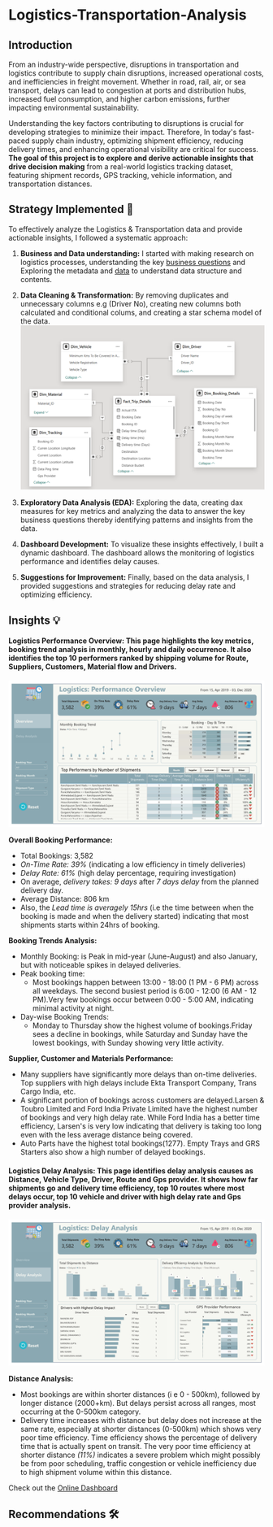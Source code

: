 # Logistics-Transportation-Analysis

## Introduction 
From an industry-wide perspective, disruptions in transportation and logistics contribute to supply chain disruptions, increased operational costs, and inefficiencies in freight movement. Whether in road, rail, air, or sea transport, delays can lead to congestion at ports and distribution hubs, increased fuel consumption, and higher carbon emissions, further impacting environmental sustainability.

Understanding the key factors contributing to disruptions is crucial for developing strategies to minimize their impact. Therefore, In today's fast-paced supply chain industry, optimizing shipment efficiency, reducing delivery times, and enhancing operational visibility are critical for success. **The goal of this project is to explore and derive actionable insights that drive decision making** from a real-world logistics tracking dataset, featuring shipment records, GPS tracking, vehicle information, and transportation distances.

## Strategy Implemented 🎯 

To effectively analyze the Logistics & Transportation data and provide actionable insights, I followed a systematic approach:
   1. **Business and Data understanding:** I started with making research on logistics processes, understanding the key [business questions](https://github.com/Ben-Joan/Logistics-Transportation-Analysis/blob/main/Intro%20%26%20Brief_Challenge%2024_English.docx) and Exploring the metadata and [data](https://github.com/Ben-Joan/Logistics-Transportation-Analysis/blob/main/Transportation%20%26%20Logistics%20Tracking%20Dataset.xlsx) to understand data structure and contents.
 
   2. **Data Cleaning & Transformation:** By removing duplicates and unnecessary columns e.g (Driver No), creating new columns both calculated and conditional colums, and creating a star schema model of the data. ![Image](https://github.com/Ben-Joan/Logistics-Transportation-Analysis/blob/main/ERD.PNG)

   3. **Exploratory Data Analysis (EDA):** Exploring the data, creating dax measures for key metrics and analyzing the data to answer the key business questions thereby identifying patterns and insights from the data.

   4. **Dashboard Development:** To visualize these insights effectively, I built a dynamic dashboard. The dashboard allows the monitoring of logistics performance and identifies delay causes.

   5. **Suggestions for Improvement:** Finally, based on the data analysis, I provided suggestions and strategies for reducing delay rate and optimizing efficiency.


## Insights 💡

#### Logistics Performance Overview: This page highlights the key metrics, booking trend analysis in monthly, hourly and daily occurrence. It also identifies the top 10 performers ranked by shipping volume for Route, Suppliers, Customers, Material flow and Drivers.

![Image](https://github.com/Ben-Joan/Logistics-Transportation-Analysis/blob/main/Logistics%20%26%20Transport%20Tracking_page-0001.jpg)

**Overall Booking Performance:**
 - Total Bookings: 3,582
 - *On-Time Rate: 39%* (indicating a low efficiency in timely deliveries)
 - *Delay Rate: 61%* (high delay percentage, requiring investigation)
 - On average, *delivery takes: 9 days* after *7 days delay* from the planned delivery day.
 - Average Distance: 806 km
 - Also, the *Lead time is averagely 15hrs* (i.e the time between when the booking is made and when the delivery started) indicating that most shipments starts within 24hrs of booking. 

**Booking Trends Analysis:**
 - Monthly Booking: is Peak in mid-year (June-August) and also January, but with noticeable spikes in delayed deliveries.
 - Peak booking time: 
   - Most bookings happen between 13:00 - 18:00 (1 PM - 6 PM) across all weekdays. The second busiest period is 6:00 - 12:00 (6 AM - 12 PM).Very few bookings occur between 0:00 - 5:00 AM, indicating minimal activity at night.
 - Day-wise Booking Trends:
   - Monday to Thursday show the highest volume of bookings.Friday sees a decline in bookings,
while Saturday and Sunday have the lowest bookings, with Sunday showing very little activity.

**Supplier, Customer and Materials Performance:**
 - Many suppliers have significantly more delays than on-time deliveries. Top suppliers with high delays include Ekta Transport Company, Trans Cargo India, etc.
 - A significant portion of bookings across customers are delayed.Larsen & Toubro Limited and Ford India Private Limited have the highest number of bookings and very high delay rate. While Ford India has a better time efficiency, Larsen's is very low indicating that delivery is taking too long even with the less average distance being covered.
 - Auto Parts have the highest total bookings(1277). Empty Trays and GRS Starters also show a high number of delayed bookings.


#### Logistics Delay Analysis: This page identifies delay analysis causes as Distance, Vehicle Type, Driver, Route and Gps provider. It shows how far shipments go and delivery time efficiency, top 10 routes where most delays occur, top 10 vehicle and driver with high delay rate and Gps provider analysis.

![Image](https://github.com/Ben-Joan/Logistics-Transportation-Analysis/blob/main/Logistics%20%26%20Transport%20Tracking_page-0002.jpg)

**Distance Analysis:**
 - Most bookings are within shorter distances (i e 0 - 500km), followed by longer distance (2000+km). But delays persist across all ranges, most occurring at the 0-500km category.
 - Delivery time increases with distance but delay does not increase at the same rate, especially at shorter distances (0-500km) which shows very poor time efficiency. Time efficiency shows the percentage of delivery time that is actually spent on transit. The very poor time efficiency at shorter distance *(11%)* indicates a severe problem which might possibly be from poor scheduling, traffic congestion or vehicle inefficiency due to high shipment volume within this distance.

Check out the [Online Dashboard](https://app.powerbi.com/view?r=eyJrIjoiNmQxZTk1OGQtZjMzMi00YzgyLWI4YWYtMWM0MzI2NzhkYjUxIiwidCI6IjczMDc4ZWNkLWYzM2UtNDQxYy05ODYyLWVhZDdjNjFhNGU4MiJ9)


## Recommendations 🛠️
